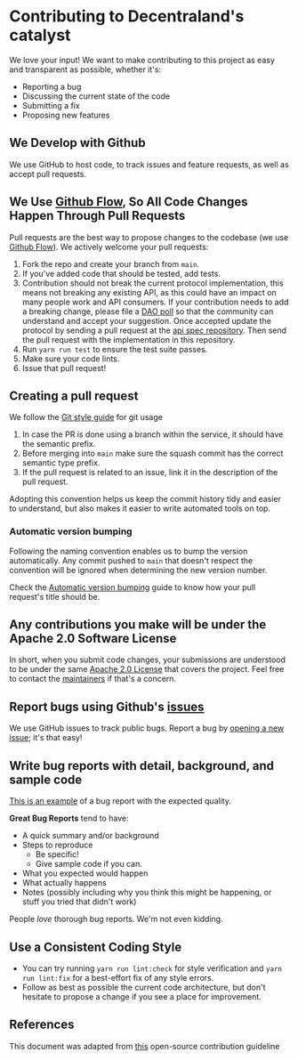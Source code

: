 # Contributing to Decentraland's catalyst

We love your input! We want to make contributing to this project as easy and transparent as possible, whether it's:

- Reporting a bug
- Discussing the current state of the code
- Submitting a fix
- Proposing new features

## We Develop with Github

We use GitHub to host code, to track issues and feature requests, as well as accept pull requests.

## We Use [Github Flow](https://docs.github.com/en/get-started/quickstart/github-flow), So All Code Changes Happen Through Pull Requests

Pull requests are the best way to propose changes to the codebase (we use [Github Flow](https://docs.github.com/en/get-started/quickstart/github-flow)). We actively welcome your pull requests:

1. Fork the repo and create your branch from `main`.
1. If you've added code that should be tested, add tests.
1. Contribution should not break the current protocol implementation, this means not breaking any existing API, as this could have an impact on many people work and API consumers. If your contribution needs to add a breaking change, please file a [DAO poll](https://governance.decentraland.org/) so that the community can understand and accept your suggestion. Once accepted update the protocol by sending a pull request at the [api spec repository](https://github.com/decentraland/catalyst-api-specs). Then send the pull request with the implementation in this repository.
1. Run `yarn run test` to ensure the test suite passes.
1. Make sure your code lints.
1. Issue that pull request!

## Creating a pull request

We follow the [Git style guide](https://github.com/decentraland/adr/blob/main/docs/ADR-6-git-style-guide.md) for git usage

1. In case the PR is done using a branch within the service, it should have the semantic prefix.
2. Before merging into `main` make sure the squash commit has the correct semantic type prefix.
3. If the pull request is related to an issue, link it in the description of the pull request.

Adopting this convention helps us keep the commit history tidy and easier to understand, but also makes it easier to write automated tools on top.

### Automatic version bumping

Following the naming convention enables us to bump the version automatically. Any commit pushed to `main` that doesn't respect the convention will be ignored when determining the new version number.

Check the [Automatic version bumping](AUTOMATIC_VERSION_BUMPING.md) guide to know how your pull request's title should be.


## Any contributions you make will be under the Apache 2.0 Software License

In short, when you submit code changes, your submissions are understood to be under the same [Apache 2.0 License](https://choosealicense.com/licenses/apache-2.0/) that covers the project. Feel free to contact the [maintainers](https://github.com/decentraland/catalyst/blob/main/docs/codeowners) if that's a concern.

## Report bugs using Github's [issues](https://github.com/decentraland/catalyst/issues)

We use GitHub issues to track public bugs. Report a bug by [opening a new issue](https://github.com/decentraland/catalyst/issues/new); it's that easy!

## Write bug reports with detail, background, and sample code

[This is an example](http://stackoverflow.com/q/12488905/180626) of a bug report with the expected quality.

**Great Bug Reports** tend to have:

- A quick summary and/or background
- Steps to reproduce
  - Be specific!
  - Give sample code if you can.
- What you expected would happen
- What actually happens
- Notes (possibly including why you think this might be happening, or stuff you tried that didn't work)

People _love_ thorough bug reports. We'm not even kidding.

## Use a Consistent Coding Style

- You can try running `yarn run lint:check` for style verification and `yarn run lint:fix` for a best-effort fix of any style errors.
- Follow as best as possible the current code architecture, but don't hesitate to propose a change if you see a place for improvement.

## References

This document was adapted from [this](https://gist.github.com/briandk/3d2e8b3ec8daf5a27a62) open-source contribution guideline
